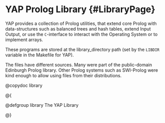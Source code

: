 
YAP Prolog Library                       {#LibraryPage}
===================


YAP provides a collection of Prolog utilities, that extend core Prolog
with data-structures such as balanced trees and hash tables, extend
Input Output, or use the `C`-interface to interact with the
Operating System or to implement arrays.
  
These programs are stored at the library_directory path (set by the
`LIBDIR` variable in the Makefile for YAP). 

The files have different sources. Many were part of the public-domain
Edinburgh Prolog library. Other Prolog systems such as SWI-Prolog
were kind enough to allow using files from their distributions.
	

@copydoc library


@{

@defgroup library The YAP Library

@}

